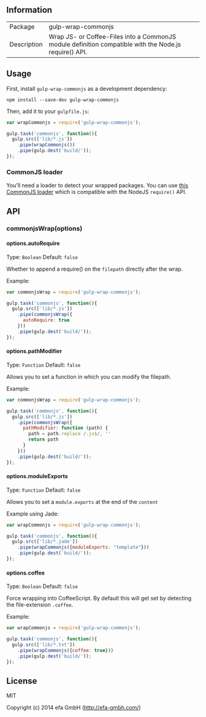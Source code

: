 ## Information

<table>
<tr>
<td>Package</td><td>gulp-wrap-commonjs</td>
</tr>
<tr>
<td>Description</td>
<td>Wrap JS- or Coffee-Files into a CommonJS module definition compatible with the Node.js require() API.</td>
</tr>
</table>

## Usage

First, install `gulp-wrap-commonjs` as a development dependency:

```shell
npm install --save-dev gulp-wrap-commonjs
```

Then, add it to your `gulpfile.js`:

```javascript
var wrapCommonjs = require('gulp-wrap-commonjs');

gulp.task('commonjs', function(){
  gulp.src(['lib/*.js'])
    .pipe(wrapCommonjs())
    .pipe(gulp.dest('build/'));
});
```



### CommonJS loader
You'll need a loader to detect your wrapped packages. You can use [this CommonJS loader](https://github.com/efacilitation/commonjs-loader) which is compatible with the NodeJS `require()` API.


## API

### commonjsWrap(options)

#### options.autoRequire
Type: `Boolean`
Default: `false`

Whether to append a require() on the `filepath` directly after the wrap.

Example:

```javascript
var commonjsWrap = require('gulp-wrap-commonjs');

gulp.task('commonjs', function(){
  gulp.src(['lib/*.js'])
    .pipe(commonjsWrap({
      autoRequire: true
    }))
    .pipe(gulp.dest('build/'));
});
```

#### options.pathModifier
Type: `Function`
Default: `false`

Allows you to set a function in which you can modify the filepath.

Example:

```javascript
var commonjsWrap = require('gulp-wrap-commonjs');

gulp.task('commonjs', function(){
  gulp.src(['lib/*.js'])
    .pipe(commonjsWrap({
      pathModifier: function (path) {
        path = path.replace /.js$/, ''
        return path
      }
    }))
    .pipe(gulp.dest('build/'));
});
```



#### options.moduleExports
Type: `Function`
Default: `false`

Allows you to set a `module.exports` at the end of the `content`

Example using Jade:

```javascript
var wrapCommonjs = require('gulp-wrap-commonjs');

gulp.task('commonjs', function(){
  gulp.src(['lib/*.jade'])
    .pipe(wrapCommonjs({moduleExports: "template"}))
    .pipe(gulp.dest('build/'));
});
```

#### options.coffee
Type: `Boolean`
Default: `false`

Force wrapping into CoffeeScript. By default this will get set by detecting the file-extension `.coffee`.

Example:

```javascript
var wrapCommonjs = require('gulp-wrap-commonjs');

gulp.task('commonjs', function(){
  gulp.src(['lib/*.txt'])
    .pipe(wrapCommonjs({coffee: true}))
    .pipe(gulp.dest('build/'));
});
```


## License

MIT

Copyright (c) 2014 efa GmbH (http://efa-gmbh.com/)